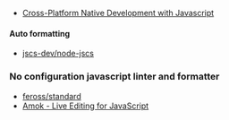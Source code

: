 
- [Cross-Platform Native Development with Javascript](https://www.nativescript.org/)

#### Auto formatting
- [jscs-dev/node-jscs](https://github.com/jscs-dev/node-jscs)

### No configuration javascript linter and formatter
- [feross/standard](https://github.com/feross/standard)
- [Amok - Live Editing for JavaScript](http://amokjs.com/)
